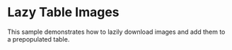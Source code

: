 Lazy Table Images
=================

This sample demonstrates how to lazily download images and add them to a prepopulated table.
